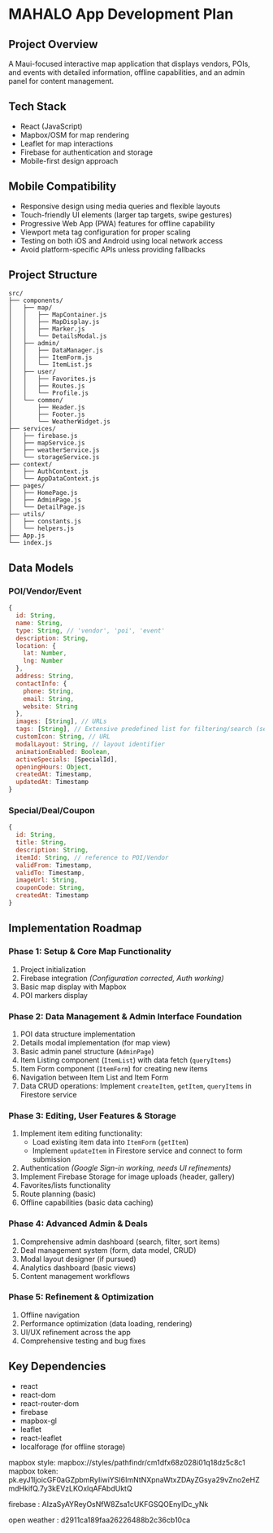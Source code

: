 # MAHALO App Development Plan

## Project Overview
A Maui-focused interactive map application that displays vendors, POIs, and events with detailed information, offline capabilities, and an admin panel for content management.

## Tech Stack
- React (JavaScript)
- Mapbox/OSM for map rendering
- Leaflet for map interactions
- Firebase for authentication and storage
- Mobile-first design approach

## Mobile Compatibility
- Responsive design using media queries and flexible layouts
- Touch-friendly UI elements (larger tap targets, swipe gestures)
- Progressive Web App (PWA) features for offline capability
- Viewport meta tag configuration for proper scaling
- Testing on both iOS and Android using local network access
- Avoid platform-specific APIs unless providing fallbacks

## Project Structure
```
src/
├── components/
│   ├── map/
│   │   ├── MapContainer.js
│   │   ├── MapDisplay.js
│   │   ├── Marker.js
│   │   └── DetailsModal.js
│   ├── admin/
│   │   ├── DataManager.js
│   │   ├── ItemForm.js
│   │   └── ItemList.js
│   ├── user/
│   │   ├── Favorites.js
│   │   ├── Routes.js
│   │   └── Profile.js
│   └── common/
│       ├── Header.js
│       ├── Footer.js
│       └── WeatherWidget.js
├── services/
│   ├── firebase.js
│   ├── mapService.js
│   ├── weatherService.js
│   └── storageService.js
├── context/
│   ├── AuthContext.js
│   └── AppDataContext.js
├── pages/
│   ├── HomePage.js
│   ├── AdminPage.js
│   └── DetailPage.js
├── utils/
│   ├── constants.js
│   └── helpers.js
├── App.js
└── index.js
```

## Data Models

### POI/Vendor/Event
```javascript
{
  id: String,
  name: String,
  type: String, // 'vendor', 'poi', 'event'
  description: String,
  location: {
    lat: Number,
    lng: Number
  },
  address: String,
  contactInfo: {
    phone: String,
    email: String,
    website: String
  },
  images: [String], // URLs
  tags: [String], // Extensive predefined list for filtering/search (see utils/constants.js)
  customIcon: String, // URL
  modalLayout: String, // layout identifier
  animationEnabled: Boolean,
  activeSpecials: [SpecialId],
  openingHours: Object,
  createdAt: Timestamp,
  updatedAt: Timestamp
}
```

### Special/Deal/Coupon
```javascript
{
  id: String,
  title: String,
  description: String,
  itemId: String, // reference to POI/Vendor
  validFrom: Timestamp,
  validTo: Timestamp,
  imageUrl: String,
  couponCode: String,
  createdAt: Timestamp
}
```

## Implementation Roadmap

### Phase 1: Setup & Core Map Functionality
1. Project initialization
2. Firebase integration *(Configuration corrected, Auth working)*
3. Basic map display with Mapbox
4. POI markers display

### Phase 2: Data Management & Admin Interface Foundation
1. POI data structure implementation
2. Details modal implementation (for map view)
3. Basic admin panel structure (`AdminPage`)
4. Item Listing component (`ItemList`) with data fetch (`queryItems`)
5. Item Form component (`ItemForm`) for creating new items
6. Navigation between Item List and Item Form
7. Data CRUD operations: Implement `createItem`, `getItem`, `queryItems` in Firestore service

### Phase 3: Editing, User Features & Storage
1. Implement item editing functionality: 
   - Load existing item data into `ItemForm` (`getItem`)
   - Implement `updateItem` in Firestore service and connect to form submission
2. Authentication *(Google Sign-in working, needs UI refinements)*
3. Implement Firebase Storage for image uploads (header, gallery)
4. Favorites/lists functionality
5. Route planning (basic)
6. Offline capabilities (basic data caching)

### Phase 4: Advanced Admin & Deals
1. Comprehensive admin dashboard (search, filter, sort items)
2. Deal management system (form, data model, CRUD)
3. Modal layout designer (if pursued)
4. Analytics dashboard (basic views)
5. Content management workflows

### Phase 5: Refinement & Optimization
1. Offline navigation
2. Performance optimization (data loading, rendering)
3. UI/UX refinement across the app
4. Comprehensive testing and bug fixes

## Key Dependencies
- react
- react-dom
- react-router-dom
- firebase
- mapbox-gl
- leaflet
- react-leaflet
- localforage (for offline storage) 




mapbox style: mapbox://styles/pathfindr/cm1dfx68z028i01q18dz5c8c1
mapbox token: pk.eyJ1IjoicGF0aGZpbmRyIiwiYSI6ImNtNXpnaWtxZDAyZGsya29vZno2eHZmdHkifQ.7y3kEVzLKOxlqAFAbdUktQ

firebase : AIzaSyAYReyOsNfW8Zsa1cUKFGSQOEnylDc_yNk

open weather : d2911ca189faa26226488b2c36cb10ca